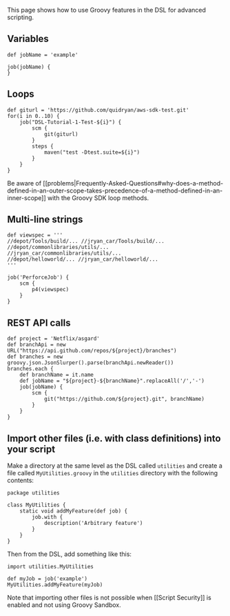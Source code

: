 This page shows how to use Groovy features in the DSL for advanced scripting.


Variables
---------

    def jobName = 'example'
    
    job(jobName) {
    }


Loops
-----

    def giturl = 'https://github.com/quidryan/aws-sdk-test.git'
    for(i in 0..10) {
        job("DSL-Tutorial-1-Test-${i}") {
            scm {
                git(giturl)
            }
            steps {
                maven("test -Dtest.suite=${i}")
            }
        }
    }

Be aware of
[[problems|Frequently-Asked-Questions#why-does-a-method-defined-in-an-outer-scope-takes-precedence-of-a-method-defined-in-an-inner-scope]]
with the Groovy SDK loop methods.


Multi-line strings
------------------

    def viewspec = '''
    //depot/Tools/build/... //jryan_car/Tools/build/...
    //depot/commonlibraries/utils/... //jryan_car/commonlibraries/utils/...
    //depot/helloworld/... //jryan_car/helloworld/...
    '''
    
    job('PerforceJob') {
        scm {
            p4(viewspec)
        }
    }
    

REST API calls
--------------

    def project = 'Netflix/asgard'
    def branchApi = new URL("https://api.github.com/repos/${project}/branches")
    def branches = new groovy.json.JsonSlurper().parse(branchApi.newReader())
    branches.each {
        def branchName = it.name
        def jobName = "${project}-${branchName}".replaceAll('/','-')
        job(jobName) {
            scm {
                git("https://github.com/${project}.git", branchName)
            }
        }
    }
    

Import other files (i.e. with class definitions) into your script
-----------------------------------------------------------------

Make a directory at the same level as the DSL called `utilities` and create a file called `MyUtilities.groovy` in the
`utilities` directory with the following contents:

    package utilities

    class MyUtilities {
        static void addMyFeature(def job) {
            job.with {
                description('Arbitrary feature')
            }
        }
    }

Then from the DSL, add something like this:

    import utilities.MyUtilities

    def myJob = job('example')
    MyUtilities.addMyFeature(myJob)

Note that importing other files is not possible when [[Script Security]] is enabled and not using Groovy Sandbox.

